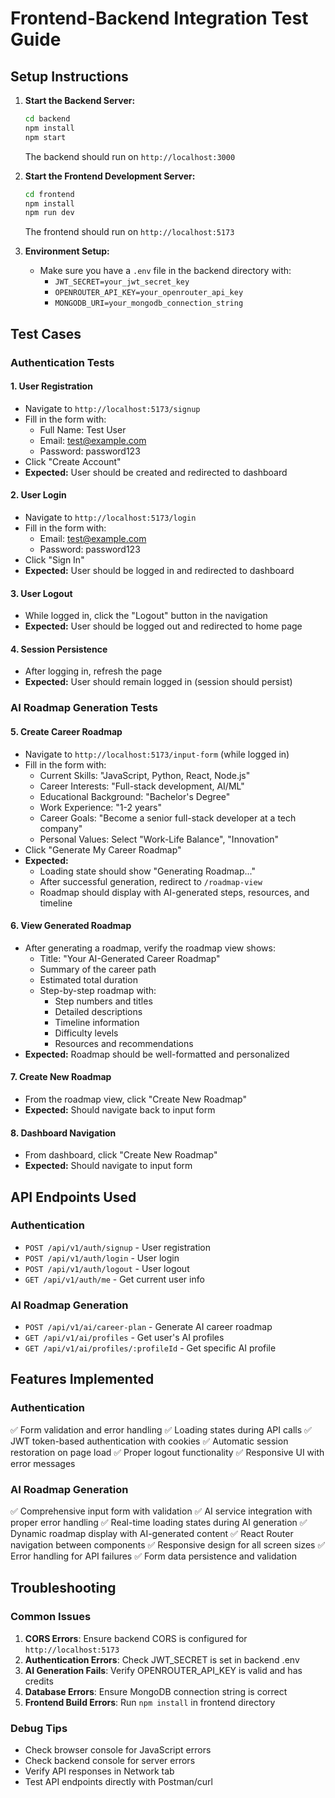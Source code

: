 # Frontend-Backend Integration Test Guide

## Setup Instructions

1. **Start the Backend Server:**
   ```bash
   cd backend
   npm install
   npm start
   ```
   The backend should run on `http://localhost:3000`

2. **Start the Frontend Development Server:**
   ```bash
   cd frontend
   npm install
   npm run dev
   ```
   The frontend should run on `http://localhost:5173`

3. **Environment Setup:**
   - Make sure you have a `.env` file in the backend directory with:
     - `JWT_SECRET=your_jwt_secret_key`
     - `OPENROUTER_API_KEY=your_openrouter_api_key`
     - `MONGODB_URI=your_mongodb_connection_string`

## Test Cases

### Authentication Tests

#### 1. User Registration
- Navigate to `http://localhost:5173/signup`
- Fill in the form with:
  - Full Name: Test User
  - Email: test@example.com
  - Password: password123
- Click "Create Account"
- **Expected:** User should be created and redirected to dashboard

#### 2. User Login
- Navigate to `http://localhost:5173/login`
- Fill in the form with:
  - Email: test@example.com
  - Password: password123
- Click "Sign In"
- **Expected:** User should be logged in and redirected to dashboard

#### 3. User Logout
- While logged in, click the "Logout" button in the navigation
- **Expected:** User should be logged out and redirected to home page

#### 4. Session Persistence
- After logging in, refresh the page
- **Expected:** User should remain logged in (session should persist)

### AI Roadmap Generation Tests

#### 5. Create Career Roadmap
- Navigate to `http://localhost:5173/input-form` (while logged in)
- Fill in the form with:
  - Current Skills: "JavaScript, Python, React, Node.js"
  - Career Interests: "Full-stack development, AI/ML"
  - Educational Background: "Bachelor's Degree"
  - Work Experience: "1-2 years"
  - Career Goals: "Become a senior full-stack developer at a tech company"
  - Personal Values: Select "Work-Life Balance", "Innovation"
- Click "Generate My Career Roadmap"
- **Expected:** 
  - Loading state should show "Generating Roadmap..."
  - After successful generation, redirect to `/roadmap-view`
  - Roadmap should display with AI-generated steps, resources, and timeline

#### 6. View Generated Roadmap
- After generating a roadmap, verify the roadmap view shows:
  - Title: "Your AI-Generated Career Roadmap"
  - Summary of the career path
  - Estimated total duration
  - Step-by-step roadmap with:
    - Step numbers and titles
    - Detailed descriptions
    - Timeline information
    - Difficulty levels
    - Resources and recommendations
- **Expected:** Roadmap should be well-formatted and personalized

#### 7. Create New Roadmap
- From the roadmap view, click "Create New Roadmap"
- **Expected:** Should navigate back to input form

#### 8. Dashboard Navigation
- From dashboard, click "Create New Roadmap"
- **Expected:** Should navigate to input form

## API Endpoints Used

### Authentication
- `POST /api/v1/auth/signup` - User registration
- `POST /api/v1/auth/login` - User login
- `POST /api/v1/auth/logout` - User logout
- `GET /api/v1/auth/me` - Get current user info

### AI Roadmap Generation
- `POST /api/v1/ai/career-plan` - Generate AI career roadmap
- `GET /api/v1/ai/profiles` - Get user's AI profiles
- `GET /api/v1/ai/profiles/:profileId` - Get specific AI profile

## Features Implemented

### Authentication
✅ Form validation and error handling
✅ Loading states during API calls
✅ JWT token-based authentication with cookies
✅ Automatic session restoration on page load
✅ Proper logout functionality
✅ Responsive UI with error messages

### AI Roadmap Generation
✅ Comprehensive input form with validation
✅ AI service integration with proper error handling
✅ Real-time loading states during AI generation
✅ Dynamic roadmap display with AI-generated content
✅ React Router navigation between components
✅ Responsive design for all screen sizes
✅ Error handling for API failures
✅ Form data persistence and validation

## Troubleshooting

### Common Issues
1. **CORS Errors**: Ensure backend CORS is configured for `http://localhost:5173`
2. **Authentication Errors**: Check JWT_SECRET is set in backend .env
3. **AI Generation Fails**: Verify OPENROUTER_API_KEY is valid and has credits
4. **Database Errors**: Ensure MongoDB connection string is correct
5. **Frontend Build Errors**: Run `npm install` in frontend directory

### Debug Tips
- Check browser console for JavaScript errors
- Check backend console for server errors
- Verify API responses in Network tab
- Test API endpoints directly with Postman/curl
